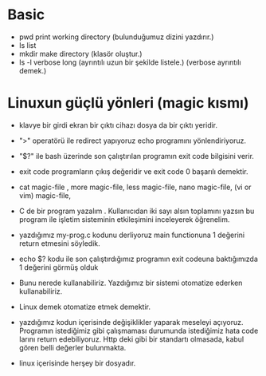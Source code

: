 # Basic
- pwd print working directory (bulunduğumuz dizini yazdırır.)
- ls list
- mkdir make directory (klasör oluştur.)
- ls -l verbose long (ayrıntılı uzun bir şekilde listele.) (verbose ayrıntılı demek.)

# Linuxun güçlü yönleri (magic kısmı)
- klavye bir girdi ekran bir çıktı cihazı dosya da bir çıktı yeridir.
- ">" operatörü ile redirect yapıyoruz echo programını yönlendiriyoruz.
- "$?" ile bash üzerinde son çalıştırılan programın exit code bilgisini verir.
- exit code programların çıkış değeridir ve exit code 0 başarılı demektir.
- cat magic-file , more magic-file, less magic-file, nano magic-file, (vi or vim) magic-file, 
- C de bir program yazalım . Kullanıcıdan iki sayı alsın toplamını yazsın bu program ile
    işletim sisteminin etkileşimini inceleyerek öğrenelim.

- yazdığımız my-prog.c kodunu derliyoruz main functionuna 1 değerini return etmesini söyledik.
- echo $? kodu ile son çalıştırdığımız programın exit codeuna baktığımızda 1 değerini görmüş olduk
- Bunu nerede kullanabiliriz. Yazdığımız bir sistemi otomatize ederken kullanabiliriz.
- Linux demek otomatize etmek demektir.

- yazdığımız kodun içerisinde değişiklikler yaparak meseleyi açıyoruz. Programın istediğimiz gibi
    çalışmaması durumunda istediğimiz hata code larını return edebiliyoruz. Http deki gibi bir
    standartı olmasada, kabul gören belli değerler bulunmakta.

- linux içerisinde herşey bir dosyadır. 